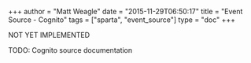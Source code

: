 +++
author = "Matt Weagle"
date = "2015-11-29T06:50:17"
title = "Event Source - Cognito"
tags = ["sparta", "event_source"]
type = "doc"
+++

<span class="label label-warning">NOT YET IMPLEMENTED</span>

TODO: Cognito source documentation
